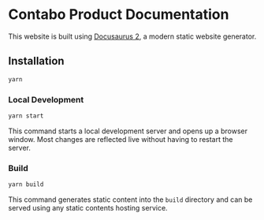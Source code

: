 # Contabo Product Documentation

This website is built using [Docusaurus 2](https://docusaurus.io/), a modern static website generator.

## Installation

```sh
yarn
```

### Local Development

```sh
yarn start
```

This command starts a local development server and opens up a browser window. Most changes are reflected live without having to restart the server.

### Build

```sh
yarn build
```

This command generates static content into the `build` directory and can be served using any static contents hosting service.
